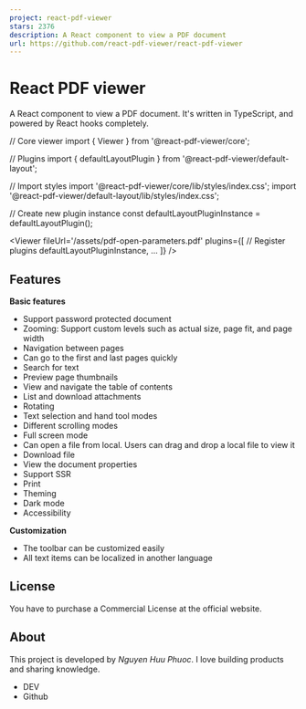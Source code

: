 ```yaml
---
project: react-pdf-viewer
stars: 2376
description: A React component to view a PDF document
url: https://github.com/react-pdf-viewer/react-pdf-viewer
---
```


React PDF viewer
================

A React component to view a PDF document. It's written in TypeScript, and powered by React hooks completely.

// Core viewer
import { Viewer } from '@react-pdf-viewer/core';

// Plugins
import { defaultLayoutPlugin } from '@react-pdf-viewer/default-layout';

// Import styles
import '@react-pdf-viewer/core/lib/styles/index.css';
import '@react-pdf-viewer/default-layout/lib/styles/index.css';

// Create new plugin instance
const defaultLayoutPluginInstance \= defaultLayoutPlugin();

<Viewer
    fileUrl\='/assets/pdf-open-parameters.pdf'
    plugins\={\[
        // Register plugins
        defaultLayoutPluginInstance,
        ...
    \]}
/>

Features
--------

**Basic features**

-   Support password protected document
-   Zooming: Support custom levels such as actual size, page fit, and page width
-   Navigation between pages
-   Can go to the first and last pages quickly
-   Search for text
-   Preview page thumbnails
-   View and navigate the table of contents
-   List and download attachments
-   Rotating
-   Text selection and hand tool modes
-   Different scrolling modes
-   Full screen mode
-   Can open a file from local. Users can drag and drop a local file to view it
-   Download file
-   View the document properties
-   Support SSR
-   Print
-   Theming
-   Dark mode
-   Accessibility

**Customization**

-   The toolbar can be customized easily
-   All text items can be localized in another language

License
-------

You have to purchase a Commercial License at the official website.

About
-----

This project is developed by _Nguyen Huu Phuoc_. I love building products and sharing knowledge.

-   DEV
-   Github
